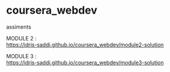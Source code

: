 # coursera_webdev
assiments

  MODULE 2 :       
https://idris-saddi.github.io/coursera_webdev/module2-solution

  MODULE 3 :       
https://idris-saddi.github.io/coursera_webdev/module3-solution
